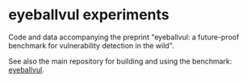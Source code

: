 # eyeballvul experiments

Code and data accompanying the preprint "eyeballvul: a future-proof benchmark for vulnerability detection in the wild".

See also the main repository for building and using the benchmark: [eyeballvul](https://github.com/timothee-chauvin/eyeballvul).
